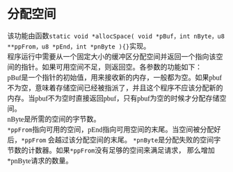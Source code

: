 # 分配空间
<font face="微软雅黑" size="3px">

该功能由函数`static void *allocSpace( void *pBuf，int nByte，u8 **ppFrom，u8 *pEnd，int *pnByte ){}`实现。  
程序运行中需要从一个固定大小的缓冲区分配空间并返回一个指向该空间的指针。如果可用空间不足，则返回空。各参数的功能如下：  
pBuf是一个指针的初始值，用来接收新的内存，一般都为空。如果pbuf不为空，意味着存储空间已经被指派了，并且这个程序不应该分配新的内存。当pbuf不为空时直接返回pbuf，只有pbuf为空的时候才分配存储空间。  
nByte是所需的空间的字节数。  
`*ppFrom`指向可用的空间，pEnd指向可用空间的末尾。当空间被分配好后，`*ppFrom`
会越过该分配空间的末尾。
`*pnByte`是分配失败的空间字节数的计数器。如果`*ppFrom`没有足够的空间来满足请求，
那么增加*pnByte请求的数量。
